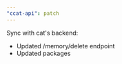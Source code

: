 ```yaml
---
"ccat-api": patch
---
```


Sync with cat's backend:

- Updated /memory/delete endpoint
- Updated packages
